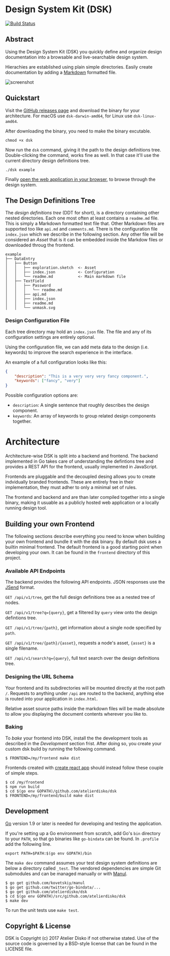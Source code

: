 # Design System Kit (DSK)

[![Build Status](https://travis-ci.org/atelierdisko/dsk.svg?branch=1.0)](https://travis-ci.org/atelierdisko/dsk)

## Abstract

Using the Design System Kit (DSK) you quickly define and organize design documentation into a
browsable and live-searchable design system.

Hierachies are established using plain simple directories. Easily create documentation by adding a [Markdown](https://guides.github.com/features/mastering-markdown/) formatted file.

![screenshot](https://atelierdisko.de/assets/app/img/github_dsk.png)

## Quickstart

Visit the [GitHub releases page](https://github.com/atelierdisko/dsk/releases) and download the binary for your architecture. For macOS use `dsk-darwin-amd64`, for Linux use `dsk-linux-amd64`.

After downloading the binary, you need to make the binary excutable.
```
chmod +x dsk
```

Now run the `dsk` command, giving it the path to the design definitions tree. Double-clicking the command, works fine as well. In that case it'll use the current directory design definitions tree. 
```
./dsk example
```

Finally [open the web application in your browser](http://localhost:8080), to browse through the design system.

## The Design Definitions Tree

The _design definitions tree_ (DDT for short), is a directory containing other nested directories. Each one most often at least contains a `readme.md` file. This is simply a Markdown formatted text file that. Other Markdown files are supported too like `api.md` and `comments.md`. There is the configuration file `index.json` which we describe in the following section. Any other file will be considered an _Asset_ that is it can be embedded inside the Markdow files or downloaded throug the frontend.

```
example
├── DataEntry
│   ├── Button
│   │   ├── exploration.sketch  <- Asset
│   │   ├── index.json          <- Configuration
│   │   └── readme.md           <- Main markdown file
│   ├── TextField
│   │   ├── Password
│   │   │   └── readme.md
│   │   ├── api.md
│   │   ├── index.json
│   │   ├── readme.md
│   │   └── unmask.svg
```

### Design Configuration File

Each tree directory may hold an `index.json` file. The file and any of its
configuration settings are entirely optional.

Using the configuration file, we can add meta data to the design (i.e. keywords)
to improve the search experience in the interface. 

An example of a full configuration looks like this:

```json
{
    "description": "This is a very very very fancy component.",
    "keywords": ["fancy", "very"]
}
```

Possible configuration options are:

- `description`: A single sentence that roughly describes the design component.
- `keywords`: An array of keywords to group related design components together.

# Architecture

Architecture-wise DSK is split into a backend and frontend. The backend implemented 
in Go takes care of understanding the defintions tree and provides a REST API for the
frontend, usually implemented in JavaScript. 

Frontends are pluggable and the decoupled desing allows you to create indvidually branded frontends. 
These are entirely free in their implementation, they must adher to only a minimal set
of rules.

The frontend and backend and are than later compiled together into a single binary, making
it usuable as a publicly hosted web application or a locally running design tool.

## Building your own Frontend 

The following sections describe everything you need to know when building your own frontend
and bundle it with the dsk binary. By default dsk uses a builtin minimal frontend. The default frontend
is a good starting point when developing your own. It can be found in the `frontend` directory of
this project.

### Available API Endpoints

The backend provides the following API endpoints. JSON responses use the
[JSend](https://labs.omniti.com/labs/jsend) format.

`GET /api/v1/tree`,
get the full design definitions tree as a nested tree of nodes.

`GET /api/v1/tree?q={query}`,
get a filtered by `query` view onto the design defintions tree.

`GET /api/v1/tree/{path}`,
get information about a single node specified by `path`.

`GET /api/v1/tree/{path}/{asset}`,
requests a node's asset, `{asset}` is a single filename.

`GET /api/v1/search?q={query}`,
full text search over the design definitions tree.

### Designing the URL Schema

Your frontend and its subdirectories will be mounted directly at the root path
`/`. Requests to anything under `/api` are routed to the backend, anything else
is routed into your application in `index.html`. 

Relative asset source paths inside the markdown files will be made
absolute to allow you displaying the document contents wherever you
like to.

### Baking

To _bake_ your frontend into DSK, install the the development tools as described in the _Development_ section frist. 
After doing so, you create your custom dsk build by running the following command.

```
$ FRONTEND=/my/frontend make dist
```

Frontends created with [create react app](https://github.com/facebook/create-react-app) should instead follow these couple of simple steps. 

```
$ cd /my/frontend
$ npm run build
$ cd $(go env GOPATH)/github.com/atelierdisko/dsk
$ FRONTEND=/my/frontend/build make dist
```

## Development

[Go](https://golang.org/) version 1.9 or later is needed for developing and
testing the application. 

If you're setting up a Go environment from scratch, add Go's `bin` directory to
your `PATH`, so that go binaries like `go-bindata` can be found. In `.profile`
add the following line.
```
export PATH=$PATH:$(go env GOPATH)/bin
```

The `make dev` command assumes your test design system definitions are below a
directory called `_test`. The vendored dependencies are simple Git submodules 
and can be managed manually or with [Manul](https://github.com/kovetskiy/manul).

```
$ go get github.com/kovetskiy/manul
$ go get github.com/twitter/go-bindata/...
$ go get github.com/atelierdisko/dsk
$ cd $(go env GOPATH)/src/github.com/atelierdisko/dsk
$ make dev
```

To run the unit tests use `make test`.

## Copyright & License

DSK is Copyright (c) 2017 Atelier Disko if not otherwise
stated. Use of the source code is governed by a BSD-style
license that can be found in the LICENSE file.
